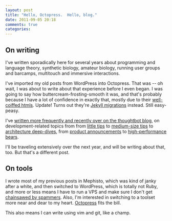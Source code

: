 ```yaml
---
layout: post
title: "Hello, Octopress.  Hello, blog."
date: 2011-09-05 20:18
comments: true
categories: 
---
```


## On writing

I've written sporadically here for several years about programming and language theory, synthetic biology, amateur biology, running user groups and barcamps, multitouch and immersive interactions.

I've imported my old posts from WordPress into Octopress.  That was -- oh wait, I was about to write about that experience before I even began.  I was going to say how buttercream-frosting-smooth it was, and that's probably because I have a lot of confidence in exactly that, mostly due to their [well-coiffed htmls](http://octopress.org/).  Update!  Turns out they're [Jekyll migrations](https://github.com/mojombo/jekyll/wiki/blog-migrations) instead.  Still easy-peasy.

I've [written more frequently and recently over on the thoughtbot blog](http://www.google.com/search?q=site:robots.thoughtbot.com+jasonmorrisontb), on development-related topics from from [little tips](http://robots.thoughtbot.com/post/189637456/tiniest-of-tips) to [medium-size tips](http://robots.thoughtbot.com/post/2597579897/use-deadweight-and-your-integration-suite-to) to [architecture deep-dives](http://robots.thoughtbot.com/post/486653439/hopping-in-the-cloud), from [product announcements](http://robots.thoughtbot.com/post/7766484768/backbone-js-on-rails-a-new-dynamic-ebook) to [high-performance bears](http://robots.thoughtbot.com/post/159805334/make-your-test-suite-uncomfortably-fast).

I'll be traveling extensively over the next year, and will be writing about that, too.  But that's a different post.

## On tools

I wrote most of my previous posts in Mephisto, which was kind of janky after a white, and then switched to WordPress, which is totally not Ruby, and more or less means I have to run a VPS and make sure I don't get [chainsawed by spammers](http://www.ludicroussoftware.com/blog/2011/08/02/switching-to-octopress/).   Also, I'm interested in switching to a toolset more near and dear to my heart. [Octopress](http://octopress.org/) fits the bill.

This also means I can write using vim and git, like a champ.
